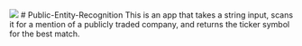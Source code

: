 <img src="https://img.shields.io/travis/andrewnaeve/Public-Entity-Recognition.svg" />
# Public-Entity-Recognition
This is an app that takes a string input, scans it for a mention of a publicly traded company, and returns the ticker symbol for the best match. 
